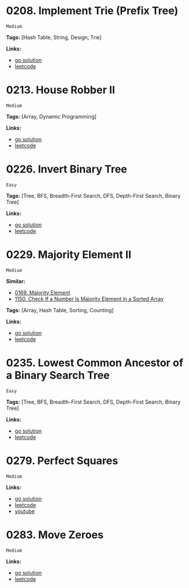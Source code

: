
# 0208. Implement Trie (Prefix Tree)

    Medium

**Tags:** [Hash Table, String, Design, Trie]

**Links:**

- [go solution](./0208-implement-trie-prefix-tree.go)
- [leetcode](https://leetcode.com/problems/implement-trie-prefix-tree/)

# 0213. House Robber II

    Medium

**Tags:** [Array, Dynamic Programming]

**Links:**

- [go solution](./0213-house-robber-ii.go)
- [leetcode](https://leetcode.com/problems/house-robber-ii/)

# 0226. Invert Binary Tree

    Easy

**Tags:** [Tree, BFS, Breadth-First Search, DFS, Depth-First Search, Binary Tree]

**Links:**

- [go solution](./0226-invert-binary-tree.go)
- [leetcode](https://leetcode.com/problems/invert-binary-tree/)

# 0229. Majority Element II

    Medium

**Similar:** 
- [0169. Majority Element](../01xx/0169-majority-element.go)
- [1150. Check If a Number Is Majority Element in a Sorted Array]()

**Tags:** [Array, Hash Table, Sorting, Counting]

**Links:**

- [go solution](./0229-majority-element-ii.go)
- [leetcode](https://leetcode.com/problems/majority-element-ii/)


# 0235. Lowest Common Ancestor of a Binary Search Tree

    Easy

**Tags:** [Tree, BFS, Breadth-First Search, DFS, Depth-First Search, Binary Tree]

**Links:**

- [go solution](./0235-lowest-common-ancestor-of-a-binary-search-tree.go)
- [leetcode](https://leetcode.com/problems/lowest-common-ancestor-of-a-binary-search-tree/)

# 0279. Perfect Squares

    Medium

**Links:**

- [go solution](./0279-perfect-squares.go)
- [leetcode](https://leetcode.com/problems/perfect-squares/)
- [youtube](https://www.youtube.com/watch?v=HLZLwjzIVGo)

# 0283. Move Zeroes

    Medium

**Links:**

- [go solution](./0283-move-zeroes.go)
- [leetcode](https://leetcode.com/problems/move-zeroes/)
